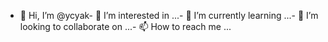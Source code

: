 - 👋 Hi, I’m @ycyak- 👀 I’m interested in ...- 🌱 I’m currently learning ...- 💞️ I’m looking to collaborate on ...- 📫 How to reach me ...<!---ycyak/ycyak is a ✨ special ✨ repository because its `README.md` (this file) appears on your GitHub profile.You can click the Preview link to take a look at your changes.--->
